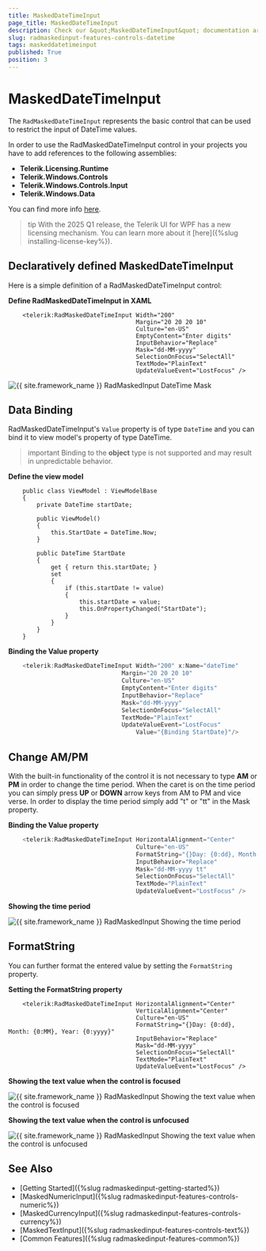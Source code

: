 ```yaml
---
title: MaskedDateTimeInput
page_title: MaskedDateTimeInput
description: Check our &quot;MaskedDateTimeInput&quot; documentation article for the RadMaskedInput {{ site.framework_name }} control.
slug: radmaskedinput-features-controls-datetime
tags: maskeddatetimeinput
published: True
position: 3
---
```


# MaskedDateTimeInput

The `RadMaskedDateTimeInput` represents the basic control that can be used to restrict the input of DateTime values.

In order to use the RadMaskedDateTimeInput control in your projects you have to add references to the following assemblies:

* __Telerik.Licensing.Runtime__
* __Telerik.Windows.Controls__
* __Telerik.Windows.Controls.Input__
* __Telerik.Windows.Data__  

You can find more info [here](http://www.telerik.com/help/wpf/installation-installing-controls-dependencies-wpf.html).

>tip With the 2025 Q1 release, the Telerik UI for WPF has a new licensing mechanism. You can learn more about it [here]({%slug installing-license-key%}).

## Declaratively defined MaskedDateTimeInput

Here is a simple definition of a RadMaskedDateTimeInput control:

__Define RadMaskedDateTimeInput in XAML__
```XAML
	<telerik:RadMaskedDateTimeInput Width="200"
	                                Margin="20 20 20 10"
	                                Culture="en-US"
	                                EmptyContent="Enter digits"
	                                InputBehavior="Replace"
	                                Mask="dd-MM-yyyy"
	                                SelectionOnFocus="SelectAll"
	                                TextMode="PlainText"
	                                UpdateValueEvent="LostFocus" />
```

![{{ site.framework_name }} RadMaskedInput DateTime Mask](images/radmaskedinput_datetimeinput_default.png)

## Data Binding

RadMaskedDateTimeInput's `Value` property is of type `DateTime` and you can bind it to view model's property of type DateTime. 

>important Binding to the __object__ type is not supported and may result in unpredictable behavior.

__Define the view model__
```XAML
	public class ViewModel : ViewModelBase
	{
		private DateTime startDate;

		public ViewModel()
		{
			this.StartDate = DateTime.Now;
		}

		public DateTime StartDate
		{
			get { return this.startDate; }
			set
			{
				if (this.startDate != value)
				{
					this.startDate = value;
					this.OnPropertyChanged("StartDate");
				}
			}
		}
	}
```

__Binding the Value property__
```C#
	<telerik:RadMaskedDateTimeInput Width="200" x:Name="dateTime"
	                        	Margin="20 20 20 10"
	                        	Culture="en-US"
	                        	EmptyContent="Enter digits"
	                        	InputBehavior="Replace"
	                        	Mask="dd-MM-yyyy"
	                        	SelectionOnFocus="SelectAll"
	                        	TextMode="PlainText"                                    
	                        	UpdateValueEvent="LostFocus"
                            		Value="{Binding StartDate}"/>
```

## Change AM/PM

With the built-in functionality of the control it is not necessary to type __AM__ or __PM__ in order to change the time period. When the caret is on the time period you can simply press __UP__ or __DOWN__ arrow keys from AM to PM and vice verse. In order to display the time period simply add "t" or "tt" in the Mask property.

__Binding the Value property__
```C#
	<telerik:RadMaskedDateTimeInput HorizontalAlignment="Center" 
	                                Culture="en-US"
	                                FormatString="{}Day: {0:dd}, Month: {0:MM}, Year: {0:yyyy}, {0:tt}"
	                                InputBehavior="Replace"
	                                Mask="dd-MM-yyyy tt"
	                                SelectionOnFocus="SelectAll"
	                                TextMode="PlainText"
	                                UpdateValueEvent="LostFocus" />
```

__Showing the time period__

![{{ site.framework_name }} RadMaskedInput Showing the time period](images/radmaskedinput_datetimeinput_ampm.png)
 

## FormatString

You can further format the entered value by setting the `FormatString` property.

__Setting the FormatString property__
```XAML
	<telerik:RadMaskedDateTimeInput HorizontalAlignment="Center"
                                	VerticalAlignment="Center"
                            		Culture="en-US"
                            		FormatString="{}Day: {0:dd}, Month: {0:MM}, Year: {0:yyyy}"
                            		InputBehavior="Replace"
                            		Mask="dd-MM-yyyy"
                            		SelectionOnFocus="SelectAll"
                            		TextMode="PlainText"
                            		UpdateValueEvent="LostFocus" />
```

__Showing the text value when the control is focused__

![{{ site.framework_name }} RadMaskedInput Showing the text value when the control is focused](images/radmaskedinput_datetimeinput_format_string_focused.png)

__Showing the text value when the control is unfocused__

![{{ site.framework_name }} RadMaskedInput Showing the text value when the control is unfocused](images/radmaskedinput_datetimeinput_format_string_focused.png)

## See Also
 * [Getting Started]({%slug radmaskedinput-getting-started%})
 * [MaskedNumericInput]({%slug radmaskedinput-features-controls-numeric%})
 * [MaskedCurrencyInput]({%slug radmaskedinput-features-controls-currency%})
 * [MaskedTextInput]({%slug radmaskedinput-features-controls-text%})
 * [Common Features]({%slug radmaskedinput-features-common%})
